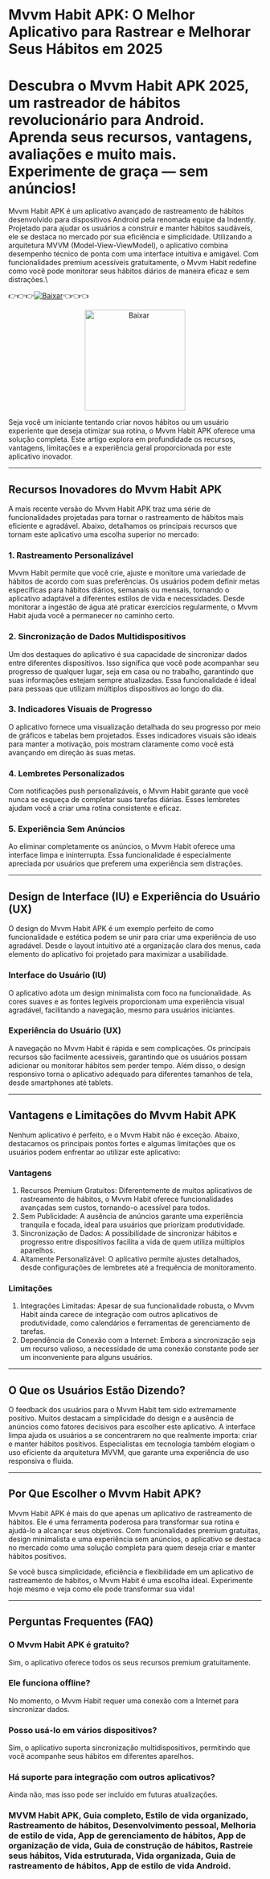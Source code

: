 # Mvvm Habit APK: O Melhor Aplicativo para Rastrear e Melhorar Seus Hábitos em 2025
# Descubra o Mvvm Habit APK 2025, um rastreador de hábitos revolucionário para Android. Aprenda seus recursos, vantagens, avaliações e muito mais. Experimente de graça — sem anúncios!



Mvvm Habit APK é um aplicativo avançado de rastreamento de hábitos desenvolvido para dispositivos Android pela renomada equipe da Indently. Projetado para ajudar os usuários a construir e manter hábitos saudáveis, ele se destaca no mercado por sua eficiência e simplicidade. Utilizando a arquitetura MVVM (Model-View-ViewModel), o aplicativo combina desempenho técnico de ponta com uma interface intuitiva e amigável. Com funcionalidades premium acessíveis gratuitamente, o Mvvm Habit redefine como você pode monitorar seus hábitos diários de maneira eficaz e sem distrações.\

👉👉👉[![Baixar](https://img.shields.io/badge/𝙳𝚘𝚠𝚗𝚕𝚘𝚊𝚍-𝙲𝚕𝚒𝚌𝚔%20𝙷𝚎𝚛𝚎-brightgreen)]([https://www.rupesholee.com.np/2025/01/mvvmhabit-apk.html](https://www-rupesholee-com-np.translate.goog/2025/01/mvvmhabit-apk.html?_x_tr_sl=en&_x_tr_tl=es&_x_tr_hl=en-US&_x_tr_pto=wapp))👈👈👈
<p align="center">
  <a href="https://www.rupesholee.com.np/2025/01/mvvmhabit-apk.html">
    <img src="https://img.shields.io/badge/𝙳𝚘𝚠𝚗𝚕𝚘𝚊𝚍-𝙲𝚕𝚒𝚌𝚔%20𝙷𝚎𝚛𝚎-brightgreen" alt="Baixar" width="200">
  </a>
</p>

Seja você um iniciante tentando criar novos hábitos ou um usuário experiente que deseja otimizar sua rotina, o Mvvm Habit APK oferece uma solução completa. Este artigo explora em profundidade os recursos, vantagens, limitações e a experiência geral proporcionada por este aplicativo inovador.

---

## Recursos Inovadores do Mvvm Habit APK

A mais recente versão do Mvvm Habit APK traz uma série de funcionalidades projetadas para tornar o rastreamento de hábitos mais eficiente e agradável. Abaixo, detalhamos os principais recursos que tornam este aplicativo uma escolha superior no mercado:

### 1. Rastreamento Personalizável
Mvvm Habit permite que você crie, ajuste e monitore uma variedade de hábitos de acordo com suas preferências. Os usuários podem definir metas específicas para hábitos diários, semanais ou mensais, tornando o aplicativo adaptável a diferentes estilos de vida e necessidades. Desde monitorar a ingestão de água até praticar exercícios regularmente, o Mvvm Habit ajuda você a permanecer no caminho certo.

### 2. Sincronização de Dados Multidispositivos
Um dos destaques do aplicativo é sua capacidade de sincronizar dados entre diferentes dispositivos. Isso significa que você pode acompanhar seu progresso de qualquer lugar, seja em casa ou no trabalho, garantindo que suas informações estejam sempre atualizadas. Essa funcionalidade é ideal para pessoas que utilizam múltiplos dispositivos ao longo do dia.

### 3. Indicadores Visuais de Progresso
O aplicativo fornece uma visualização detalhada do seu progresso por meio de gráficos e tabelas bem projetados. Esses indicadores visuais são ideais para manter a motivação, pois mostram claramente como você está avançando em direção às suas metas.

### 4. Lembretes Personalizados
Com notificações push personalizáveis, o Mvvm Habit garante que você nunca se esqueça de completar suas tarefas diárias. Esses lembretes ajudam você a criar uma rotina consistente e eficaz.

### 5. Experiência Sem Anúncios
Ao eliminar completamente os anúncios, o Mvvm Habit oferece uma interface limpa e ininterrupta. Essa funcionalidade é especialmente apreciada por usuários que preferem uma experiência sem distrações.

---

## Design de Interface (IU) e Experiência do Usuário (UX)

O design do Mvvm Habit APK é um exemplo perfeito de como funcionalidade e estética podem se unir para criar uma experiência de uso agradável. Desde o layout intuitivo até a organização clara dos menus, cada elemento do aplicativo foi projetado para maximizar a usabilidade.

### Interface do Usuário (IU)
O aplicativo adota um design minimalista com foco na funcionalidade. As cores suaves e as fontes legíveis proporcionam uma experiência visual agradável, facilitando a navegação, mesmo para usuários iniciantes.

### Experiência do Usuário (UX)
A navegação no Mvvm Habit é rápida e sem complicações. Os principais recursos são facilmente acessíveis, garantindo que os usuários possam adicionar ou monitorar hábitos sem perder tempo. Além disso, o design responsivo torna o aplicativo adequado para diferentes tamanhos de tela, desde smartphones até tablets.

---

## Vantagens e Limitações do Mvvm Habit APK

Nenhum aplicativo é perfeito, e o Mvvm Habit não é exceção. Abaixo, destacamos os principais pontos fortes e algumas limitações que os usuários podem enfrentar ao utilizar este aplicativo:

### Vantagens
1. Recursos Premium Gratuitos: Diferentemente de muitos aplicativos de rastreamento de hábitos, o Mvvm Habit oferece funcionalidades avançadas sem custos, tornando-o acessível para todos.
2. Sem Publicidade: A ausência de anúncios garante uma experiência tranquila e focada, ideal para usuários que priorizam produtividade.
3. Sincronização de Dados: A possibilidade de sincronizar hábitos e progresso entre dispositivos facilita a vida de quem utiliza múltiplos aparelhos.
4. Altamente Personalizável: O aplicativo permite ajustes detalhados, desde configurações de lembretes até a frequência de monitoramento.

### Limitações
1. Integrações Limitadas: Apesar de sua funcionalidade robusta, o Mvvm Habit ainda carece de integração com outros aplicativos de produtividade, como calendários e ferramentas de gerenciamento de tarefas.
2. Dependência de Conexão com a Internet: Embora a sincronização seja um recurso valioso, a necessidade de uma conexão constante pode ser um inconveniente para alguns usuários.

---

## O Que os Usuários Estão Dizendo?

O feedback dos usuários para o Mvvm Habit tem sido extremamente positivo. Muitos destacam a simplicidade do design e a ausência de anúncios como fatores decisivos para escolher este aplicativo. A interface limpa ajuda os usuários a se concentrarem no que realmente importa: criar e manter hábitos positivos. Especialistas em tecnologia também elogiam o uso eficiente da arquitetura MVVM, que garante uma experiência de uso responsiva e fluida.

---

## Por Que Escolher o Mvvm Habit APK?

Mvvm Habit APK é mais do que apenas um aplicativo de rastreamento de hábitos. Ele é uma ferramenta poderosa para transformar sua rotina e ajudá-lo a alcançar seus objetivos. Com funcionalidades premium gratuitas, design minimalista e uma experiência sem anúncios, o aplicativo se destaca no mercado como uma solução completa para quem deseja criar e manter hábitos positivos.

Se você busca simplicidade, eficiência e flexibilidade em um aplicativo de rastreamento de hábitos, o Mvvm Habit é uma escolha ideal. Experimente hoje mesmo e veja como ele pode transformar sua vida!

---

## Perguntas Frequentes (FAQ)

### O Mvvm Habit APK é gratuito?
Sim, o aplicativo oferece todos os seus recursos premium gratuitamente.

### Ele funciona offline?
No momento, o Mvvm Habit requer uma conexão com a Internet para sincronizar dados.

### Posso usá-lo em vários dispositivos?
Sim, o aplicativo suporta sincronização multidispositivos, permitindo que você acompanhe seus hábitos em diferentes aparelhos.

### Há suporte para integração com outros aplicativos?
Ainda não, mas isso pode ser incluído em futuras atualizações.
### **MVVM Habit APK**, **Guia completo**, **Estilo de vida organizado**, **Rastreamento de hábitos**, **Desenvolvimento pessoal**, **Melhoria de estilo de vida**, **App de gerenciamento de hábitos**, **App de organização de vida**, **Guia de construção de hábitos**, **Rastreie seus hábitos**, **Vida estruturada**, **Vida organizada**, **Guia de rastreamento de hábitos**, **App de estilo de vida Android**.
